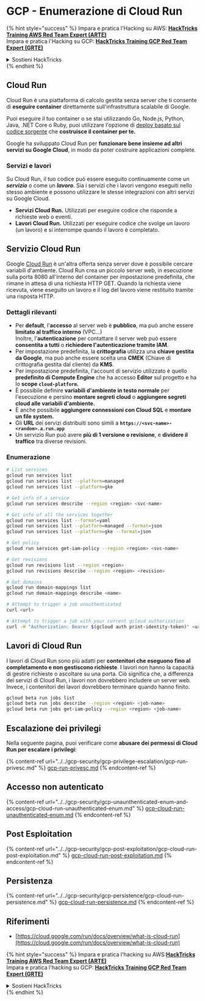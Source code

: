 # GCP - Enumerazione di Cloud Run

{% hint style="success" %}
Impara e pratica l'Hacking su AWS: <img src="/.gitbook/assets/image.png" alt="" data-size="line">[**HackTricks Training AWS Red Team Expert (ARTE)**](https://training.hacktricks.xyz/courses/arte)<img src="/.gitbook/assets/image.png" alt="" data-size="line">\
Impara e pratica l'Hacking su GCP: <img src="/.gitbook/assets/image (2).png" alt="" data-size="line">[**HackTricks Training GCP Red Team Expert (GRTE)**<img src="/.gitbook/assets/image (2).png" alt="" data-size="line">](https://training.hacktricks.xyz/courses/grte)

<details>

<summary>Sostieni HackTricks</summary>

* Controlla i [**piani di abbonamento**](https://github.com/sponsors/carlospolop)!
* **Unisciti al** 💬 [**gruppo Discord**](https://discord.gg/hRep4RUj7f) o al [**gruppo telegram**](https://t.me/peass) o **seguici** su **Twitter** 🐦 [**@hacktricks\_live**](https://twitter.com/hacktricks\_live)**.**
* **Condividi trucchi di hacking inviando PR a** [**HackTricks**](https://github.com/carlospolop/hacktricks) e [**HackTricks Cloud**](https://github.com/carlospolop/hacktricks-cloud) repos di github.

</details>
{% endhint %}

## Cloud Run <a href="#reviewing-cloud-run-configurations" id="reviewing-cloud-run-configurations"></a>

Cloud Run è una piattaforma di calcolo gestita senza server che ti consente di **eseguire container** direttamente sull'infrastruttura scalabile di Google.

Puoi eseguire il tuo container o se stai utilizzando Go, Node.js, Python, Java, .NET Core o Ruby, puoi utilizzare l'opzione di [deploy basato sul codice sorgente](https://cloud.google.com/run/docs/deploying-source-code) che **costruisce il container per te.**

Google ha sviluppato Cloud Run per **funzionare bene insieme ad altri servizi su Google Cloud**, in modo da poter costruire applicazioni complete.

### Servizi e lavori <a href="#services-and-jobs" id="services-and-jobs"></a>

Su Cloud Run, il tuo codice può essere eseguito continuamente come un _**servizio**_ o come un _**lavoro**_. Sia i servizi che i lavori vengono eseguiti nello stesso ambiente e possono utilizzare le stesse integrazioni con altri servizi su Google Cloud.

* **Servizi Cloud Run.** Utilizzati per eseguire codice che risponde a richieste web o eventi.
* **Lavori Cloud Run.** Utilizzati per eseguire codice che svolge un lavoro (un lavoro) e si interrompe quando il lavoro è completato.

## Servizio Cloud Run

Google [Cloud Run](https://cloud.google.com/run) è un'altra offerta senza server dove è possibile cercare variabili d'ambiente. Cloud Run crea un piccolo server web, in esecuzione sulla porta 8080 all'interno del container per impostazione predefinita, che rimane in attesa di una richiesta HTTP GET. Quando la richiesta viene ricevuta, viene eseguito un lavoro e il log del lavoro viene restituito tramite una risposta HTTP.

### Dettagli rilevanti

* Per **default**, l'**accesso** al server web è **pubblico**, ma può anche essere **limitato al traffico interno** (VPC...)\
Inoltre, l'**autenticazione** per contattare il server web può essere **consentita a tutti** o **richiedere l'autenticazione tramite IAM**.
* Per impostazione predefinita, la **crittografia** utilizza una **chiave gestita da Google**, ma può anche essere scelta una **CMEK** (Chiave di crittografia gestita dal cliente) da **KMS**.
* Per impostazione predefinita, l'account di servizio utilizzato è quello **predefinito di Compute Engine** che ha accesso **Editor** sul progetto e ha lo **scope `cloud-platform`.**
* È possibile definire **variabili d'ambiente in testo normale** per l'esecuzione e persino **montare segreti cloud** o **aggiungere segreti cloud alle variabili d'ambiente.**
* È anche possibile **aggiungere connessioni con Cloud SQL** e **montare un file system.**
* Gli **URL** dei servizi distribuiti sono simili a **`https://<svc-name>-<random>.a.run.app`**
* Un servizio Run può avere **più di 1 versione o revisione**, e **dividere il traffico** tra diverse revisioni.

### Enumerazione
```bash
# List services
gcloud run services list
gcloud run services list --platform=managed
gcloud run services list --platform=gke

# Get info of a service
gcloud run services describe --region <region> <svc-name>

# Get info of all the services together
gcloud run services list --format=yaml
gcloud run services list --platform=managed --format=json
gcloud run services list --platform=gke --format=json

# Get policy
gcloud run services get-iam-policy --region <region> <svc-name>

# Get revisions
gcloud run revisions list --region <region>
gcloud run revisions describe --region <region> <revision>

# Get domains
gcloud run domain-mappings list
gcloud run domain-mappings describe <name>

# Attempt to trigger a job unauthenticated
curl <url>

# Attempt to trigger a job with your current gcloud authorization
curl -H "Authorization: Bearer $(gcloud auth print-identity-token)" <url>
```
## Lavori di Cloud Run

I lavori di Cloud Run sono più adatti per **contenitori che eseguono fino al completamento e non gestiscono richieste**. I lavori non hanno la capacità di gestire richieste o ascoltare su una porta. Ciò significa che, a differenza dei servizi di Cloud Run, i lavori non dovrebbero includere un server web. Invece, i contenitori dei lavori dovrebbero terminare quando hanno finito.
```bash
gcloud beta run jobs list
gcloud beta run jobs describe --region <region> <job-name>
gcloud beta run jobs get-iam-policy --region <region> <job-name>
```
## Escalazione dei privilegi

Nella seguente pagina, puoi verificare come **abusare dei permessi di Cloud Run per escalare i privilegi**:

{% content-ref url="../../gcp-security/gcp-privilege-escalation/gcp-run-privesc.md" %}
[gcp-run-privesc.md](../../gcp-security/gcp-privilege-escalation/gcp-run-privesc.md)
{% endcontent-ref %}

## Accesso non autenticato

{% content-ref url="../../gcp-security/gcp-unaunthenticated-enum-and-access/gcp-cloud-run-unauthenticated-enum.md" %}
[gcp-cloud-run-unauthenticated-enum.md](../../gcp-security/gcp-unaunthenticated-enum-and-access/gcp-cloud-run-unauthenticated-enum.md)
{% endcontent-ref %}

## Post Esploitation

{% content-ref url="../../gcp-security/gcp-post-exploitation/gcp-cloud-run-post-exploitation.md" %}
[gcp-cloud-run-post-exploitation.md](../../gcp-security/gcp-post-exploitation/gcp-cloud-run-post-exploitation.md)
{% endcontent-ref %}

## Persistenza

{% content-ref url="../../gcp-security/gcp-persistence/gcp-cloud-run-persistence.md" %}
[gcp-cloud-run-persistence.md](../../gcp-security/gcp-persistence/gcp-cloud-run-persistence.md)
{% endcontent-ref %}

## Riferimenti

* [https://cloud.google.com/run/docs/overview/what-is-cloud-run](https://cloud.google.com/run/docs/overview/what-is-cloud-run)

{% hint style="success" %}
Impara e pratica l'hacking su AWS:<img src="/.gitbook/assets/image.png" alt="" data-size="line">[**HackTricks Training AWS Red Team Expert (ARTE)**](https://training.hacktricks.xyz/courses/arte)<img src="/.gitbook/assets/image.png" alt="" data-size="line">\
Impara e pratica l'hacking su GCP: <img src="/.gitbook/assets/image (2).png" alt="" data-size="line">[**HackTricks Training GCP Red Team Expert (GRTE)**<img src="/.gitbook/assets/image (2).png" alt="" data-size="line">](https://training.hacktricks.xyz/courses/grte)

<details>

<summary>Sostieni HackTricks</summary>

* Controlla i [**piani di abbonamento**](https://github.com/sponsors/carlospolop)!
* **Unisciti al** 💬 [**gruppo Discord**](https://discord.gg/hRep4RUj7f) o al [**gruppo telegram**](https://t.me/peass) o **seguici** su **Twitter** 🐦 [**@hacktricks\_live**](https://twitter.com/hacktricks\_live)**.**
* **Condividi trucchi di hacking inviando PR a** [**HackTricks**](https://github.com/carlospolop/hacktricks) e [**HackTricks Cloud**](https://github.com/carlospolop/hacktricks-cloud) github repos.

</details>
{% endhint %}
